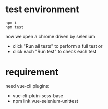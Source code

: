 # test environment
```
npm i
npm test
```
now we open a chrome driven by selenium
* click "Run all tests" to perform a full test or
* click each "Run test" to check each test

# requirement
need vue-cli plugins:
* vue-cli-pluin-scss-base
* npm link vue-selenium-unittest

